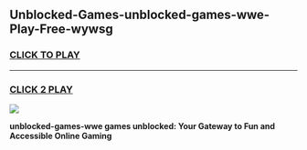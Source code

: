 
## Unblocked-Games-unblocked-games-wwe-Play-Free-wywsg
<h3>
<a href="https://premium76.site?title=unblocked-games-wwe&ref=21A">CLICK TO PLAY</a></h3>
<hr>

<h3>
<a href="https://premium76.site?title=unblocked-games-wwe&ref=21A">CLICK 2 PLAY</a>
  
</h3>

<a href="https://premium76.site?title=unblocked-games-wwe&ref=21A"><img src="https://clearcache.store/games.png"></a>


**unblocked-games-wwe games unblocked: Your Gateway to Fun and Accessible Online Gaming**
